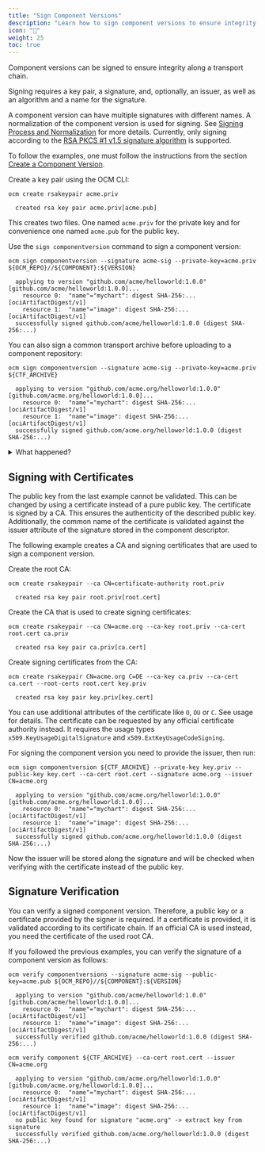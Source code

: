 ```yaml
---
title: "Sign Component Versions"
description: "Learn how to sign component versions to ensure integrity and authenticity."
icon: "🔐"
weight: 25
toc: true
---
```


Component versions can be signed to ensure integrity along a transport chain.

Signing requires a key pair, a signature, and, optionally, an issuer, as well as an algorithm and a
name for the signature.

A component version can have multiple signatures with different names. A normalization of the
component version is used for signing. See [Signing Process and Normalization](https://github.com/open-component-model/ocm-spec/blob/main/doc/02-processing/03-signing-process.md) for more details.
Currently, only signing according to the
[RSA PKCS #1 v1.5 signature algorithm](https://datatracker.ietf.org/doc/html/rfc3447) is supported.

To follow the examples, one must follow the instructions from the section [Create a Component Version](/docs/getting-started/create-component-version/).

Create a key pair using the OCM CLI:

```shell
ocm create rsakeypair acme.priv
```

```shell
  created rsa key pair acme.priv[acme.pub]
```

This creates two files. One named `acme.priv` for the private key and for convenience one named
`acme.pub` for the public key.

Use the `sign componentversion` command to sign a component version:

```shell
ocm sign componentversion --signature acme-sig --private-key=acme.priv ${OCM_REPO}//${COMPONENT}:${VERSION}
```

```shell
  applying to version "github.com/acme/helloworld:1.0.0"[github.com/acme/helloworld:1.0.0]...
    resource 0:  "name"="mychart": digest SHA-256:...[ociArtifactDigest/v1]
    resource 1:  "name"="image": digest SHA-256:...[ociArtifactDigest/v1]
  successfully signed github.com/acme/helloworld:1.0.0 (digest SHA-256:...)
```

You can also sign a common transport archive before uploading to a component
repository:

```shell
ocm sign componentversion --signature acme-sig --private-key=acme.priv ${CTF_ARCHIVE}
```

```shell
  applying to version "github.com/acme.org/helloworld:1.0.0"[github.com/acme.org/helloworld:1.0.0]...
    resource 0:  "name"="mychart": digest SHA-256:...[ociArtifactDigest/v1]
    resource 1:  "name"="image": digest SHA-256:...[ociArtifactDigest/v1]
  successfully signed github.com/acme.org/helloworld:1.0.0 (digest SHA-256:...)
```

<details><summary>What happened?</summary>

Digests will be created for all described artifacts and referenced component versions. Then for the
top-level component versions, the component-version digests are signed. The signature and digests are
stored in the component descriptor(s):

```shell
jq . ${CTF_ARCHIVE}/artifact-index.json
```

```json
{
  "schemaVersion": 1,
  "artifacts": [
    {
      "repository": "component-descriptors/github.com/acme.org/helloworld",
      "tag": "1.0.0",
      "digest": "sha256:02b12782d66fc6504f0003bb11a8e2610ac8f3d616bc1a4545df17a6e9aca5c6"
    }
  ]
}
```

Beside the digests of the component descriptor layer, nothing has changed:

```shell
jq . ${CTF_ARCHIVE}/blobs/sha256.02b12782d66fc6504f0003bb11a8e2610ac8f3d616bc1a4545df17a6e9aca5c6
```

```json
{
  "schemaVersion": 2,
  "mediaType": "application/vnd.oci.image.manifest.v1+json",
  "config": {
    "mediaType": "application/vnd.ocm.software.component.config.v1+json",
    "digest": "sha256:38ba9898cb8d2c5ad34274549632836b391f5acc96268f0276d6857e87b97141",
    "size": 201
  },
  "layers": [
    {
      "mediaType": "application/vnd.ocm.software.component-descriptor.v2+yaml+tar",
      "digest": "sha256:c9705f0045f91c2cba49ce922dd65da27e66796e3a1fdc7a6fc01058357f2cd4",
      "size": 3584
    },
    {
      "mediaType": "application/vnd.oci.image.manifest.v1+tar+gzip",
      "digest": "sha256:125cf912d0f67b2b49e4170e684638a05a12f2fcfbdf3571e38a016273620b54",
      "size": 16119
    }
  ]
}
```

```shell
tar xvf ${CTF_ARCHIVE}/blobs/sha256.c9705f0045f91c2cba49ce922dd65da27e66796e3a1fdc7a6fc01058357f2cd4 -O - component-descriptor.yaml
```

```yaml
meta:
  schemaVersion: v2
component:
  name: github.com/acme.org/helloworld
  version: 1.0.0
  provider: acme.org
  componentReferences: []
  repositoryContexts: []
  resources:
  - access:
      localReference: sha256:125cf912d0f67b2b49e4170e684638a05a12f2fcfbdf3571e38a016273620b54
      mediaType: application/vnd.oci.image.manifest.v1+tar+gzip
      referenceName: github.com/acme.org/helloworld/podinfo:6.7.0
      type: localBlob
    digest:
      ...
    name: mychart
    relation: local
    type: helmChart
    version: 1.0.0
  - access:
      imageReference: gcr.io/google_containers/echoserver:1.10
      type: ociArtifact
    digest:
      ...
    name: image
    relation: external
    type: ociArtifact
    version: 1.0.0
  sources: []
signatures:
- digest:
    ...
  name: acme-sig
  signature:
    algorithm: RSASSA-PKCS1-V1_5
    mediaType: application/vnd.ocm.signature.rsa
    value: ...
```

</details>

## Signing with Certificates

The public key from the last example cannot be validated. This can be changed by using a certificate
instead of a pure public key. The certificate is signed by a CA. This ensures the authenticity of the
described public key. Additionally, the common name of the certificate is validated against the issuer
attribute of the signature stored in the component descriptor.

The following example creates a CA and signing certificates that are used to sign a component version.

Create the root CA:

```shell
ocm create rsakeypair --ca CN=certificate-authority root.priv
```

```shell
  created rsa key pair root.priv[root.cert]
```

Create the CA that is used to create signing certificates:

```shell
ocm create rsakeypair --ca CN=acme.org --ca-key root.priv --ca-cert root.cert ca.priv
```

```shell
  created rsa key pair ca.priv[ca.cert]
```

Create signing certificates from the CA:

```shell
ocm create rsakeypair CN=acme.org C=DE --ca-key ca.priv --ca-cert ca.cert --root-certs root.cert key.priv
```

```shell
  created rsa key pair key.priv[key.cert]
```

You can use additional attributes of the certificate like `O`, `OU` or `C`. See usage for details.
The certificate can be requested by any official certificate authority instead. It requires the usage types `x509.KeyUsageDigitalSignature` and `x509.ExtKeyUsageCodeSigning`.

For signing the component version you need to provide the issuer, then run:

```shell
ocm sign componentversion ${CTF_ARCHIVE} --private-key key.priv --public-key key.cert --ca-cert root.cert --signature acme.org --issuer CN=acme.org
```

```shell
  applying to version "github.com/acme.org/helloworld:1.0.0"[github.com/acme.org/helloworld:1.0.0]...
    resource 0:  "name"="mychart": digest SHA-256:...[ociArtifactDigest/v1]
    resource 1:  "name"="image": digest SHA-256:...[ociArtifactDigest/v1]
  successfully signed github.com/acme.org/helloworld:1.0.0 (digest SHA-256:...)
```

Now the issuer will be stored along the signature and will be checked when verifying with the certificate
instead of the public key.

## Signature Verification

You can verify a signed component version. Therefore, a public key or a certificate provided by the
signer is required. If a certificate is provided, it is validated according to its certificate chain.
If an official CA is used instead, you need the certificate of the used root CA.

If you followed the previous examples, you can verify the signature of a component version as follows:

```shell
ocm verify componentversions --signature acme-sig --public-key=acme.pub ${OCM_REPO}//${COMPONENT}:${VERSION}
```

```shell
  applying to version "github.com/acme/helloworld:1.0.0"[github.com/acme/helloworld:1.0.0]...
    resource 0:  "name"="mychart": digest SHA-256:...[ociArtifactDigest/v1]
    resource 1:  "name"="image": digest SHA-256:...[ociArtifactDigest/v1]
  successfully verified github.com/acme/helloworld:1.0.0 (digest SHA-256:...)
```

```shell
ocm verify component ${CTF_ARCHIVE} --ca-cert root.cert --issuer CN=acme.org
```

```shell
  applying to version "github.com/acme.org/helloworld:1.0.0"[github.com/acme.org/helloworld:1.0.0]...
    resource 0:  "name"="mychart": digest SHA-256:...[ociArtifactDigest/v1]
    resource 1:  "name"="image": digest SHA-256:...[ociArtifactDigest/v1]
  no public key found for signature "acme.org" -> extract key from signature
  successfully verified github.com/acme.org/helloworld:1.0.0 (digest SHA-256:...)
```
